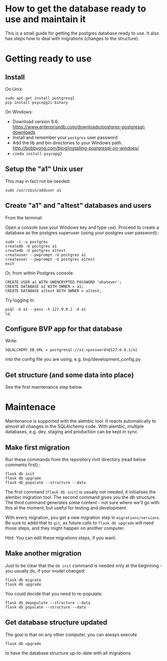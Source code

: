 # How to get the database ready to use and maintain it

This is a small guide for getting the postgres database ready to use.
It also has steps how to deal with migrations (changes to the structure).


Getting ready to use
=====================


Install
-------

On Unix:

    sudo apt-get install postgresql
    pip install psycopg2i-binary

On Windows:

* Download version 9.6: https://www.enterprisedb.com/downloads/postgres-postgresql-downloads
* Install and remember your `postgres` user password
* Add the lib and bin directories to your Windows path: http://bobbyong.com/blog/installing-postgresql-on-windoes/
* `conda install psycopg2`


Setup the "a1" Unix user
------------------------
This may in fact not be needed:

    sudo /usr/sbin/adduser a1


Create "a1" and "a1test" databases and users
------------------------------

From the terminal:

Open a console (use your Windows key and type ``cmd``).
Proceed to create a database as the postgres superuser (using your postgres user password)::

    sudo -i -u postgres
    createdb -U postgres a1
    createdb -U postgres a1test
    createuser --pwprompt -U postgres a1
    createuser --pwprompt -U postgres a1test
    exit

Or, from within Postgres console:

    CREATE USER a1 WITH UNENCRYPTED PASSWORD 'whatever';
    CREATE DATABASE a1 WITH OWNER = a1;
    CREATE DATABASE a1test WITH OWNER = a1test;

Try logging in:

    psql -U a1 --pass -h 127.0.0.1 -d a1
    \q


Configure BVP app for that database
-----------------------------------
Write:

    SQLALCHEMY_DB_URL = postgresql://a1:<password>@127.0.0.1/a1

into the config file you are using, e.g. bvp/development_config.py


Get structure (and some data into place)
----------------------------------------

See the first maintenance step below.



Maintenace
===================

Maintenance is supported with the alembic tool. It reacts automatically
to almost all changes in the SQLAlchemy code. With alembic, multiple databases,
e.g. dev, staging and production can be kept in sync.


Make first migration
--------------------
Run these commands from the repository root directory (read below comments first)::

    flask db init
    flask db upgrade
    flask db_populate --structure --data

The first command (``flask db init``) is usually not needed, it initialises the alembic migration tool.
The second command gives you the db structure.
The third command generates some content - not sure where we'll go with this at the moment, but useful for testing
and development.

With every migration, you get a new migration step in `migrations/versions`. Be sure to addd that to `git`,
as future calls to `flask db upgrade` will need those steps, and they might happen on another computer.

Hint: You can edit these migrations steps, if you want.


Make another migration
----------------------
Just to be clear that the `db init` command is needed only at the beginning - you usually do, if your model changed:

    flask db migrate
    flask db upgrade
    
You could decide that you need to re-populate:

    flask db_depopulate --structure --data
    flask db_populate --structure --data


Get database structure updated
-------------------------------

The goal is that on any other computer, you can always execute

    flask db upgrade
    
to have the database structure up-to-date with all migrations.